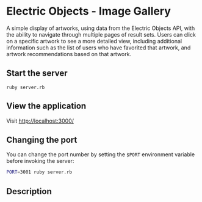 # Electric Objects - Image Gallery


A simple display of artworks, using data from the Electric Objects API, with the ability to navigate through multiple pages of result sets. Users can click on a specific artwork to see a more detailed view, including additional information such as the list of users who have favorited that artwork, and artwork recommendations based on that artwork.


## Start the server


```
ruby server.rb
```

## View the application


Visit <http://localhost:3000/>


## Changing the port


You can change the port number by setting the `$PORT` environment variable before invoking the server:

```sh
PORT=3001 ruby server.rb
```


## Description


